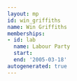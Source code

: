 ```yaml
---
layout: mp
id: win_griffiths
name: Win Griffiths
memberships:
- id: lab
  name: Labour Party
  start: 
  end: '2005-03-18'
autogenerated: true
---
```

